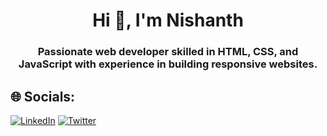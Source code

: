 <h1 align="center">Hi 👋, I'm Nishanth</h1>
<h3 align="center">Passionate web developer skilled in HTML, CSS, and JavaScript with experience in building responsive websites.</h3>

## 🌐 Socials:
[![LinkedIn](https://img.shields.io/badge/LinkedIn-%230077B5.svg?logo=linkedin&logoColor=white)](https://linkedin.com/in/suhas-24) [![Twitter](https://img.shields.io/badge/Twitter-%231DA1F2.svg?logo=Twitter&logoColor=white)](https://twitter.com/suhaz_arjun) 

<!---
ni5hanth/ni5hanth is a ✨ special ✨ repository because its `README.md` (this file) appears on your GitHub profile.
You can click the Preview link to take a look at your changes.
--->
